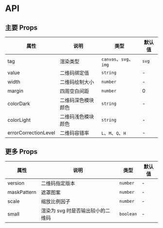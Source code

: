 # API

## 主要 Props

| 属性 | 说明 | 类型 | 默认值 |
| --   | -- | -- | -- |
| tag | 渲染类型 | `canvas`、`svg`、`img` | `svg` |
| value | 二维码绑定值 | `string` | - |
| width | 二维码绘制大小 | `number` | - |
| margin | 四周空白间距 | `number` | 0 |
| colorDark | 二维码深色模块颜色 | `string`| - |
| colorLight | 二维码浅色模块颜色 | `string`| - |
| errorCorrectionLevel | 二维码容错率 | `L`、`M`、`Q`、`H` | - |

## 更多 Props

| 属性 | 说明 | 类型 | 默认值 |
| --   | -- | -- | -- |
| version | 二维码指定版本 | `number` | - |
| maskPattern | 遮罩图案 | `number` | - |
| scale  | 缩放比例因子 | `number` | - |
| small | 渲染为 svg 时是否输出较小的二维码 | `boolean` | - |
